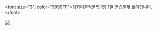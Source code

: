 <br>&lt;font size="3"; color="9999FF"&gt;심화미분적분학 1장 1절 연습문제 풀이입니다. &lt;/font&gt;<br><br>
<img src = "{{site.baseurl}}/assets/images/1jang1jull1.png">
